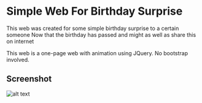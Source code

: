 # Simple Web For Birthday Surprise

This web was created for some simple birthday surprise to a certain someone
Now that the birthday has passed and might as well as share this on internet

This web is a one-page web with animation using JQuery. No bootstrap involved.

## Screenshot

![alt text](https://github.com/YonathanPandapotan/project-screenshot/blob/birthday-surprise/_D__Project_Web_Surprise_test%2520click%2520object%2520animate.html.png)
